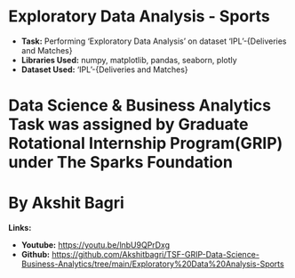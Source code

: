 # Exploratory Data Analysis - Sports
* **Task:** Performing ‘Exploratory Data Analysis’ on dataset ‘IPL’-{Deliveries and Matches}
* **Libraries Used:** numpy, matplotlib, pandas, seaborn, plotly
* **Dataset Used:** ‘IPL’-{Deliveries and Matches}
# Data Science & Business Analytics Task was assigned by Graduate Rotational Internship Program(GRIP) under The Sparks Foundation 
# By Akshit Bagri

**Links:**

* **Youtube:** https://youtu.be/lnbU9QPrDxg
* **Github:** https://github.com/Akshitbagri/TSF-GRIP-Data-Science-Business-Analytics/tree/main/Exploratory%20Data%20Analysis-Sports
